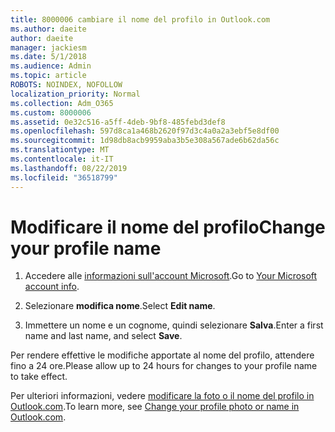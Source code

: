 ```yaml
---
title: 8000006 cambiare il nome del profilo in Outlook.com
ms.author: daeite
author: daeite
manager: jackiesm
ms.date: 5/1/2018
ms.audience: Admin
ms.topic: article
ROBOTS: NOINDEX, NOFOLLOW
localization_priority: Normal
ms.collection: Adm_O365
ms.custom: 8000006
ms.assetid: 0e32c516-a5ff-4deb-9bf8-485febd3def8
ms.openlocfilehash: 597d8ca1a468b2620f97d3c4a0a2a3ebf5e8df00
ms.sourcegitcommit: 1d98db8acb9959aba3b5e308a567ade6b62da56c
ms.translationtype: MT
ms.contentlocale: it-IT
ms.lasthandoff: 08/22/2019
ms.locfileid: "36518799"
---
```

# <a name="change-your-profile-name"></a><span data-ttu-id="898e8-102">Modificare il nome del profilo</span><span class="sxs-lookup"><span data-stu-id="898e8-102">Change your profile name</span></span>

1. <span data-ttu-id="898e8-103">Accedere alle [informazioni sull'account Microsoft](https://go.microsoft.com/fwlink/p/?linkid=860841).</span><span class="sxs-lookup"><span data-stu-id="898e8-103">Go to [Your Microsoft account info](https://go.microsoft.com/fwlink/p/?linkid=860841).</span></span>
    
2. <span data-ttu-id="898e8-104">Selezionare **modifica nome**.</span><span class="sxs-lookup"><span data-stu-id="898e8-104">Select **Edit name**.</span></span> 
    
3. <span data-ttu-id="898e8-105">Immettere un nome e un cognome, quindi selezionare **Salva**.</span><span class="sxs-lookup"><span data-stu-id="898e8-105">Enter a first name and last name, and select **Save**.</span></span> 
    
<span data-ttu-id="898e8-106">Per rendere effettive le modifiche apportate al nome del profilo, attendere fino a 24 ore.</span><span class="sxs-lookup"><span data-stu-id="898e8-106">Please allow up to 24 hours for changes to your profile name to take effect.</span></span>
  
<span data-ttu-id="898e8-107">Per ulteriori informazioni, vedere [modificare la foto o il nome del profilo in Outlook.com](https://go.microsoft.com/fwlink/?linkid=873110).</span><span class="sxs-lookup"><span data-stu-id="898e8-107">To learn more, see [Change your profile photo or name in Outlook.com](https://go.microsoft.com/fwlink/?linkid=873110).</span></span>
  

